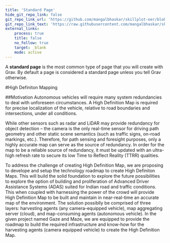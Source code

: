 ```yaml
---
title: 'Standard Page'
hide_git_repo_link: false
git_repo_link_url: 'https://github.com/mangalbhaskar/skillplot-oer/blob/master/pages/02.basic-page/default.md'
git_repo_link_text: 'https://raw.githubusercontent.com/mangalbhaskar/skillplot-oer/master/pages/02.basic-page/default.md'
external_links:
    process: true
    title: false
    no_follow: true
    target: _blank
    mode: active
---
```


A **standard page** is the most common type of page that you will create with Grav. By default a page is considered a standard page unless you tell Grav otherwise.


#High Definiton Mapping


##Motivation
Autonomous vehicles will require many system redundancies to deal with unforeseen circumstances. A High Definition Map is required for precise localization of the vehicle, relative to road boundaries and intersections, under all conditions.

While other sensors such as radar and LiDAR may provide redundancy for object detection – the camera is the only real-time sensor for driving path geometry and other static scene semantics (such as traffic signs, on-road markings, etc.). Therefore, for path sensing and foresight purposes, only a highly accurate map can serve as the source of redundancy. In order for the map to be a reliable source of redundancy, it must be updated with an ultra-high refresh rate to secure its low Time to Reflect Reality (TTRR) qualities.

To address the challenge of creating High Definition Map, we are proposing to develope and setup the technology roadmap to create High Definiton Maps. This will build the solid foundation to explore the future possibilities to explore the option of building and proliferation of Advanced Driver Assistance Systems (ADAS) suited for Indian road and traffic conditions. This when coupled with harnessing the power of the crowd will provide High Definition Map to be built and maintain in near-real-time an accurate map of the environment. The solution possiblly be comprised of three layers: harvesting agents (any camera-equipped vehicle), map aggregating server (cloud), and map-consuming agents (autonomous vehicle).
In the given project named Gaze and Maze, we are equipped to provide the roadmap to build the required infrastructure and know-how for the harvesting agents (camera equipped vehicle) to create the High Definition Map.